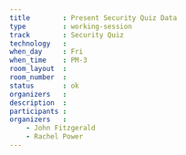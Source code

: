 ```yaml
---
title        : Present Security Quiz Data
type         : working-session
track        : Security Quiz
technology   :
when_day     : Fri
when_time    : PM-3
room_layout  :
room_number  :
status       : ok
organizers   :
description  :
participants :
organizers   :
    - John Fitzgerald
    - Rachel Power
---
```



